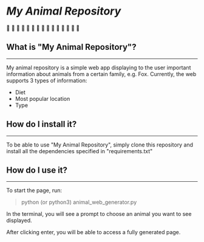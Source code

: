 # ***My Animal Repository*** 
<p>&#128062 &#128062 &#128062 &#128062 &#128062 &#128062 &#128062 &#128062 &#128062 &#128062 &#128062 &#128062 &#128062 &#128062 &#128062</p>

## What is "My Animal Repository"?
___
My animal repository is a simple web app displaying to the user important information about animals from a certain family, e.g. Fox.
Currently, the web supports 3 types of information: 
- Diet
- Most popular location
- Type

## How do I install it?
___
To be able to use "My Animal Repository", simply clone this repository and install all the dependencies specified in "requirements.txt"

## How do I use it?
___
To start the page, run:

> python (or python3) animal_web_generator.py

In the terminal, you will see a prompt to choose an animal you want to see displayed.

After clicking enter, you will be able to access a fully generated page.

